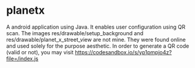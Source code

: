 # planetx
A android application using Java.
It enables user configuration using QR scan.
The images res/drawable/setup_background and res/drawable/planet_x_street_view are not mine. They were found online and used solely for the purpose aesthetic.
In order to generate a QR code (valid or not), you may visit https://codesandbox.io/s/yp1pmpjo4z?file=/index.js
